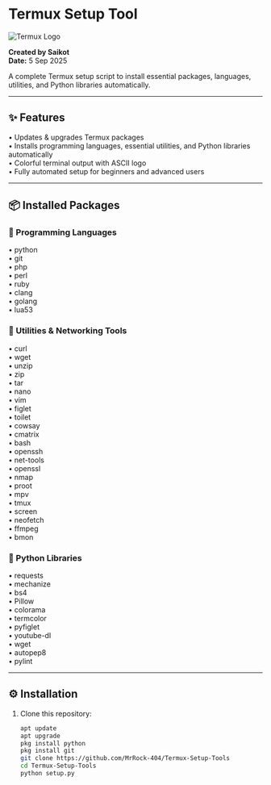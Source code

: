 # Termux Setup Tool

![Termux Logo](https://img.shields.io/badge/Termux-Automated%20Setup-green?logo=android&style=for-the-badge)

**Created by Saikot**  
**Date:** 5 Sep 2025  

A complete Termux setup script to install essential packages, languages, utilities, and Python libraries automatically.  

---

## ✨ Features

• Updates & upgrades Termux packages  
• Installs programming languages, essential utilities, and Python libraries automatically  
• Colorful terminal output with ASCII logo  
• Fully automated setup for beginners and advanced users  

---

## 📦 Installed Packages

### 🔹 Programming Languages
• python  
• git  
• php  
• perl  
• ruby  
• clang  
• golang  
• lua53  

### 🔹 Utilities & Networking Tools
• curl  
• wget  
• unzip  
• zip  
• tar  
• nano  
• vim  
• figlet  
• toilet  
• cowsay  
• cmatrix  
• bash  
• openssh  
• net-tools  
• openssl  
• nmap  
• proot  
• mpv  
• tmux  
• screen  
• neofetch  
• ffmpeg  
• bmon  

### 🔹 Python Libraries
• requests  
• mechanize  
• bs4  
• Pillow  
• colorama  
• termcolor  
• pyfiglet  
• youtube-dl  
• wget  
• autopep8  
• pylint  

---

## ⚙️ Installation

1. Clone this repository:
   ```bash
   apt update
   apt upgrade
   pkg install python
   pkg install git
   git clone https://github.com/MrRock-404/Termux-Setup-Tools
   cd Termux-Setup-Tools
   python setup.py
